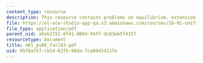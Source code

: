 ```yaml
---
content_type: resource
description: This resource contains problems on equilibrium, extension and deflection.
file: https://ol-ocw-studio-app-qa.s3.amazonaws.com/courses/16-01-unified-engineering-i-ii-iii-iv-fall-2005-spring-2006/95f0af57cb1d62fb96da7ca89d34117e_m01_ps06_fall03.pdf
file_type: application/pdf
parent_uid: a6eb2151-6f41-806d-94ff-dc83eb5f4337
resourcetype: Document
title: m01_ps06_fall03.pdf
uid: 95f0af57-cb1d-62fb-96da-7ca89d34117e
---
```

